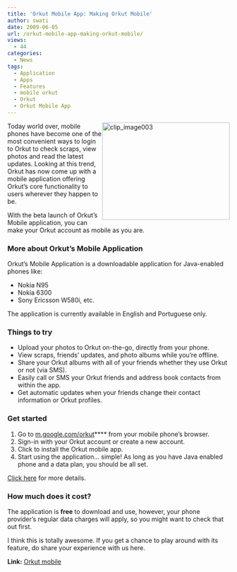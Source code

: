 ```yaml
---
title: 'Orkut Mobile App: Making Orkut Mobile'
author: swati
date: 2009-06-05
url: /orkut-mobile-app-making-orkut-mobile/
views:
  - 44
categories:
  - News
tags:
  - Application
  - Apps
  - Features
  - mobile orkut
  - Orkut
  - Orkut Mobile App
---
```

<img class="wp-image-51129" style="margin-left: 0px;margin-right: 0px" src="http://cdn.devilsworkshop.org/files/2009/06/clip-image0032.jpg" border="0" alt="clip_image003" width="289" height="220" align="right" />Today world over, mobile phones have become one of the most convenient ways to login to Orkut to check scraps, view photos and read the latest updates. Looking at this trend, Orkut has now come up with a mobile application offering Orkut’s core functionality to users wherever they happen to be.

With the beta launch of Orkut’s Mobile application, you can make your Orkut account as mobile as you are.

### More about Orkut’s Mobile Application

Orkut’s Mobile Application is a downloadable application for Java-enabled phones like:

  * Nokia N95
  * Nokia 6300
  * Sony Ericsson W580i, etc.

The application is currently available in English and Portuguese only.

### Things to try

  * Upload your photos to Orkut on-the-go, directly from your phone.
  * View scraps, friends&#8217; updates, and photo albums while you&#8217;re offline.
  * Share your Orkut albums with all of your friends whether they use Orkut or not (via SMS).
  * Easily call or SMS your Orkut friends and address book contacts from within the app.
  * Get automatic updates when your friends change their contact information or Orkut profiles.

### Get started

  1. Go to <a href="http://m.google.com/orkut" onclick="_gaq.push(['_trackEvent', 'outbound-article', 'http://m.google.com/orkut', 'm.google.com/orkut']);" >m.google.com/orkut</a>**** from your mobile phone&#8217;s browser.
  2. Sign-in with your Orkut account or create a new account.
  3. Click to install the Orkut mobile app.
  4. Start using the application… simple! As long as you have Java enabled phone and a data plan, you should be all set.

<a href="http://www.google.com/support/orkut/bin/answer.py?answer=143188" onclick="_gaq.push(['_trackEvent', 'outbound-article', 'http://www.google.com/support/orkut/bin/answer.py?answer=143188', 'Click here']);" >Click here</a> for more details.

### How much does it cost?

The application is **free** to download and use, however, your phone provider&#8217;s regular data charges will apply, so you might want to check that out first.

I think this is totally awesome. If you get a chance to play around with its feature, do share your experience with us here.

**Link:** <a href="http://www.google.com/support/orkut/bin/answer.py?answer=143179&ctx=sibling" onclick="_gaq.push(['_trackEvent', 'outbound-article', 'http://www.google.com/support/orkut/bin/answer.py?answer=143179&ctx=sibling', 'Orkut mobile']);" >Orkut mobile</a>
